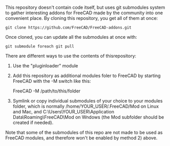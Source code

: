 This repository doesn't contain code itself, but uses git submodules system to 
gather interesting addons for FreeCAD made by the community into one convenient
place. By cloning this repository, you get all of them at once:

    git clone https://github.com/FreeCAD/FreeCAD-addons.git

Once cloned, you can update all the submodules at once with:

    git submodule foreach git pull

There are different ways to use the contents of thisrepository:

1) Use the "pluginloader" module

2) Add this repository as additional modules foler to FreeCAD
by starting FreeCAD with the -M switch like this:

    FreeCAD -M /path/to/this/folder
    
3) Symlink or copy individual submodules of your choice to
your modules folder, which is normally /home/YOUR_USER/.FreeCAD/Mod
on Linux and Mac, and C:\Users\YOUR_USER\Application Data\Roaming\FreeCAD\Mod
on Wndows (the Mod subfolder should be created if needed).
    
Note that some of the submodules of this repo are not made to be used as
FreeCAD modules, and therefore won't be enabled by method 2) above.

